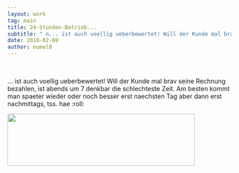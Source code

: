 ```yaml
---
layout: work
tag: main
title: 24-Stunden-Betrieb...
subtitle: " n... ist auch voellig ueberbewertet! Will der Kunde mal brav seine Rechnung bezahlen, ist abends um 7 denkbar die schlechteste Zeit. Am besten kommt man spaeter wieder oder noch besser erst naechsten Tag aber dann erst nachmittags, tss. hae nn n n "
date: 2010-02-08
author: eumel8
---
```


<p> </p>
<p>... ist auch voellig ueberbewertet! Will der Kunde mal brav seine Rechnung bezahlen, ist abends um 7 denkbar die schlechteste Zeit. Am besten kommt man spaeter wieder oder noch besser erst naechsten Tag aber dann erst nachmittags, tss. hae :roll:</p>
<div class="image_block"><a href="/blogs/media/blogs/blog/unweb/WEBBILL.jpg"><img src="/blogs/media/blogs/blog/unweb/WEBBILL_.jpg" alt="" width="421" height="117" /></a></div>
<p> </p>
<p> </p>
<p> </p>
